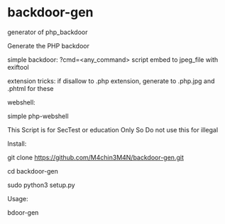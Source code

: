 # backdoor-gen
generator of php_backdoor

Generate the PHP backdoor

simple backdoor:
  ?cmd=<any_command>
  script embed to jpeg_file with exiftool

extension tricks:
  if disallow to .php extension, 
  generate to .php.jpg and .phtml for these

webshell:

  simple php-webshell


This Script is for SecTest or education Only
So Do not use this for illegal

Install:

git clone https://github.com/M4chin3M4N/backdoor-gen.git

cd backdoor-gen

sudo python3 setup.py


Usage:

  bdoor-gen


